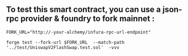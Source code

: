 

## To test this smart contract, you can use a json-rpc provider &  foundry to fork mainnet : 

```
FORK_URL="http://-your-alchemy/infura-rpc-url-endpoint"

forge test --fork-url $FORK_URL  --match-path '../test/UniswapV2FlashSwap.test.sol'  -vvv

```